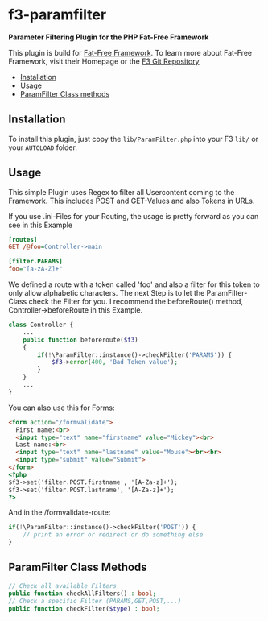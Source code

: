# f3-paramfilter
**Parameter Filtering Plugin for the PHP Fat-Free Framework**

This plugin is build for [Fat-Free Framework](http://www.fatfreeframework.com/). To learn more about Fat-Free Framework, visit their Homepage or the [F3 Git Repository](http://github.com/bcosca/fatfree)

* [Installation](#installation)
* [Usage](#usage)
* [ParamFilter Class methods](#paramfilter-class-methods)

## Installation

To install this plugin, just copy the `lib/ParamFilter.php` into your F3 `lib/` or your `AUTOLOAD` folder.

## Usage

This simple Plugin uses Regex to filter all Usercontent coming to the Framework. This includes POST and GET-Values and also Tokens in URLs.

If you use .ini-Files for your Routing, the usage is pretty forward as you can see in this Example

```ini
[routes]
GET /@foo=Controller->main

[filter.PARAMS]
foo="[a-zA-Z]+"
```

We defined a route with a token called 'foo' and also a filter for this token to only allow alphabetic characters.
The next Step is to let the ParamFilter-Class check the Filter for you. I recommend the beforeRoute() method, 
Controller->beforeRoute in this Example.

```php
class Controller {
    ...
    public function beforeroute($f3)
    {
        if(!\ParamFilter::instance()->checkFilter('PARAMS')) {            
            $f3->error(400, 'Bad Token value');
        }
    }
    ...
}
```

You can also use this for Forms:
```html
<form action="/formvalidate">
  First name:<br>
  <input type="text" name="firstname" value="Mickey"><br>
  Last name:<br>
  <input type="text" name="lastname" value="Mouse"><br><br>
  <input type="submit" value="Submit">
</form> 
<?php
$f3->set('filter.POST.firstname', '[A-Za-z]+');
$f3->set('filter.POST.lastname', '[A-Za-z]+');
?>
```

And in the /formvalidate-route:
```php
if(!\ParamFilter::instance()->checkFilter('POST')) {            
    // print an error or redirect or do something else
}
```

## ParamFilter Class Methods
```php
// Check all available Filters
public function checkAllFilters() : bool;
// Check a specific Filter (PARAMS,GET,POST,...)
public function checkFilter($type) : bool;
```